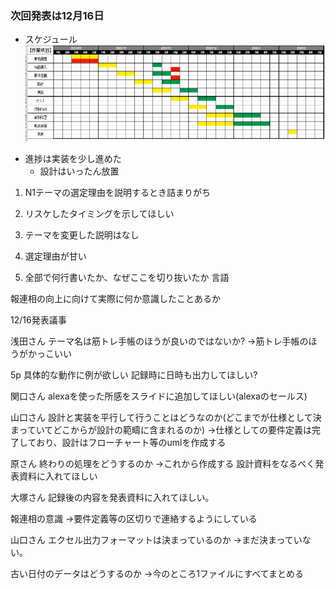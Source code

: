 ### 次回発表は12月16日
* スケジュール
![](out/schedule.png)

- 進捗は実装を少し進めた
  - 設計はいったん放置


1. N1テーマの選定理由を説明するとき詰まりがち
2. リスケしたタイミングを示してほしい
3. テーマを変更した説明はなし

5. 選定理由が甘い
6. 全部で何行書いたか、なぜここを切り抜いたか
言語

報連相の向上に向けて実際に何か意識したことあるか

12/16発表議事

浅田さん
テーマ名は筋トレ手帳のほうが良いのではないか?
→筋トレ手帳のほうがかっこいい

5p 具体的な動作に例が欲しい
記録時に日時も出力してほしい?

関口さん
alexaを使った所感をスライドに追加してほしい(alexaのセールス)

山口さん
設計と実装を平行して行うことはどうなのか(どこまでが仕様として決まっていてどこからが設計の範疇に含まれるのか)
→仕様としての要件定義は完了しており、設計はフローチャート等のumlを作成する

原さん
終わりの処理をどうするのか
→これから作成する
設計資料をなるべく発表資料に入れてほしい

大塚さん
記録後の内容を発表資料に入れてほしい。

報連相の意識
→要件定義等の区切りで連絡するようにしている

山口さん
エクセル出力フォーマットは決まっているのか
→まだ決まっていない。

古い日付のデータはどうするのか
→今のところ1ファイルにすべてまとめる
